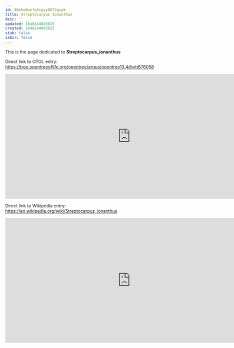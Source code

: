 ```yaml
---
id: 86ehe6wefq3cpyy8672gcpk
title: Streptocarpus Ionanthus
desc: ''
updated: 1648144045625
created: 1648144045625
stub: false
isDir: false
---
```

This is the page dedicated to **Streptocarpus_ionanthus**


Direct link to OTOL entry: https://tree.opentreeoflife.org/opentree/argus/opentree13.4@ott676058



<html>
    <body>
    <iframe src="https://tree.opentreeoflife.org/opentree/argus/opentree13.4@ott676058"
    width="800" height="400" frameborder="0" allowfullscreen> </iframe>
    </body>
</html>
    


Direct link to Wikipedia entry: https://en.wikipedia.org/wiki/Streptocarpus_ionanthus



<html>
    <body>
    <iframe src="https://en.wikipedia.org/wiki/Streptocarpus_ionanthus"
    width="800" height="400" frameborder="0" allowfullscreen> </iframe>
    </body>
</html>
    
